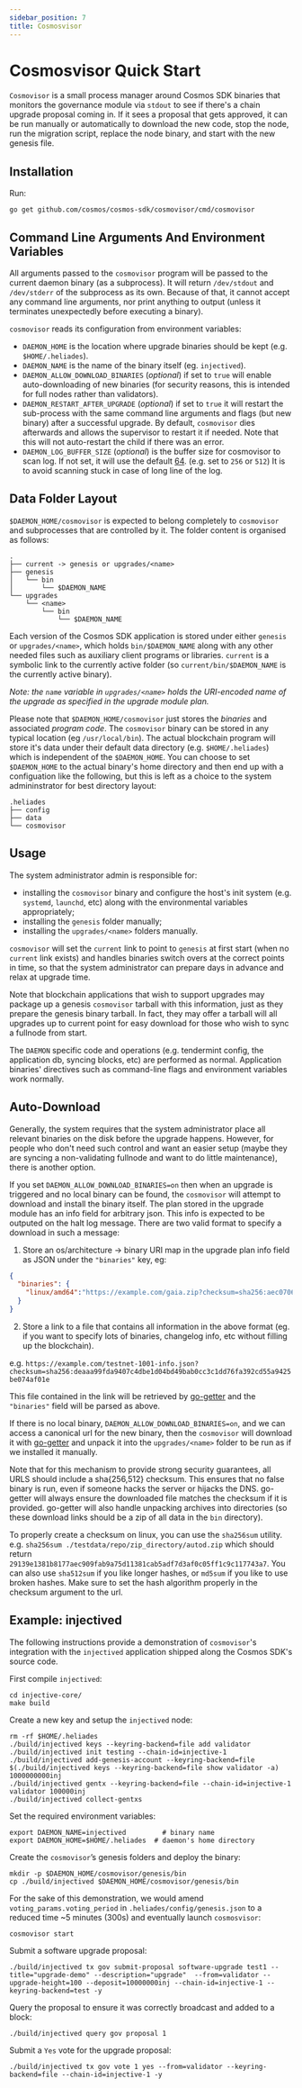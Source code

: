 ```yaml
---
sidebar_position: 7
title: Cosmosvisor
---
```


# Cosmosvisor Quick Start

`Cosmovisor` is a small process manager around Cosmos SDK binaries that monitors the governance module via `stdout` to see if there's a chain upgrade proposal coming in. If it sees a proposal that gets approved, it can be run manually or automatically to download the new code, stop the node, run the migration script, replace the node binary, and start with the new genesis file.

## Installation

Run:

`go get github.com/cosmos/cosmos-sdk/cosmovisor/cmd/cosmovisor`

## Command Line Arguments And Environment Variables

All arguments passed to the `cosmovisor` program will be passed to the current daemon binary (as a subprocess).
It will return `/dev/stdout` and `/dev/stderr` of the subprocess as its own. Because of that, it cannot accept
any command line arguments, nor print anything to output (unless it terminates unexpectedly before executing a
binary).

`cosmovisor` reads its configuration from environment variables:

* `DAEMON_HOME` is the location where upgrade binaries should be kept (e.g. `$HOME/.heliades`).
* `DAEMON_NAME` is the name of the binary itself (eg. `injectived`).
* `DAEMON_ALLOW_DOWNLOAD_BINARIES` (*optional*) if set to `true` will enable auto-downloading of new binaries
(for security reasons, this is intended for full nodes rather than validators).
* `DAEMON_RESTART_AFTER_UPGRADE` (*optional*) if set to `true` it will restart the sub-process with the same
command line arguments and flags (but new binary) after a successful upgrade. By default, `cosmovisor` dies
afterwards and allows the supervisor to restart it if needed. Note that this will not auto-restart the child
if there was an error.
* `DAEMON_LOG_BUFFER_SIZE` (*optional*) is the buffer size for cosmovisor to scan log. If not set, it will use the default [64](https://github.com/golang/go/blob/2217e89ba326875470a856cd0da79f3ec9a896b8/src/bufio/scan.go#L80). (e.g. set to `256` or `512`) It is to avoid scanning stuck in case of long line of the log.

## Data Folder Layout

`$DAEMON_HOME/cosmovisor` is expected to belong completely to `cosmovisor` and
subprocesses that are controlled by it. The folder content is organised as follows:

```
.
├── current -> genesis or upgrades/<name>
├── genesis
│   └── bin
│       └── $DAEMON_NAME
└── upgrades
    └── <name>
        └── bin
            └── $DAEMON_NAME
```

Each version of the Cosmos SDK application is stored under either `genesis` or `upgrades/<name>`, which holds `bin/$DAEMON_NAME`
along with any other needed files such as auxiliary client programs or libraries. `current` is a symbolic link to the currently
active folder (so `current/bin/$DAEMON_NAME` is the currently active binary).

*Note: the `name` variable in `upgrades/<name>` holds the URI-encoded name of the upgrade as specified in the upgrade module plan.*

Please note that `$DAEMON_HOME/cosmovisor` just stores the *binaries* and associated *program code*.
The `cosmovisor` binary can be stored in any typical location (eg `/usr/local/bin`). The actual blockchain
program will store it's data under their default data directory (e.g. `$HOME/.heliades`) which is independent of
the `$DAEMON_HOME`. You can choose to set `$DAEMON_HOME` to the actual binary's home directory and then end up
with a configuation like the following, but this is left as a choice to the system admininstrator for best
directory layout:

```
.heliades
├── config
├── data
└── cosmovisor
```

## Usage

The system administrator admin is responsible for:

* installing the `cosmovisor` binary and configure the host's init system (e.g. `systemd`, `launchd`, etc) along with the environmental variables appropriately;
* installing the `genesis` folder manually;
* installing the `upgrades/<name>` folders manually.

`cosmovisor` will set the `current` link to point to `genesis` at first start (when no `current` link exists) and handles
binaries switch overs at the correct points in time, so that the system administrator can prepare days in advance and relax at upgrade time.

Note that blockchain applications that wish to support upgrades may package up a genesis `cosmovisor` tarball with this information,
just as they prepare the genesis binary tarball. In fact, they may offer a tarball will all upgrades up to current point for easy download
for those who wish to sync a fullnode from start.

The `DAEMON` specific code and operations (e.g. tendermint config, the application db, syncing blocks, etc) are performed as normal.
Application binaries' directives such as command-line flags and environment variables work normally.

## Auto-Download

Generally, the system requires that the system administrator place all relevant binaries
on the disk before the upgrade happens. However, for people who don't need such
control and want an easier setup (maybe they are syncing a non-validating fullnode
and want to  do little maintenance), there is another option.

If you set `DAEMON_ALLOW_DOWNLOAD_BINARIES=on` then when an upgrade is triggered and no local binary
can be found, the `cosmovisor` will attempt to download and install the binary itself.
The plan stored in the upgrade module has an info field for arbitrary json.
This info is expected to be outputed on the halt log message. There are two
valid format to specify a download in such a message:

1. Store an os/architecture -> binary URI map in the upgrade plan info field
as JSON under the `"binaries"` key, eg:

```json
{
  "binaries": {
    "linux/amd64":"https://example.com/gaia.zip?checksum=sha256:aec070645fe53ee3b3763059376134f058cc337247c978add178b6ccdfb0019f"
  }
}
```

2. Store a link to a file that contains all information in the above format (eg. if you want
to specify lots of binaries, changelog info, etc without filling up the blockchain).

e.g. `https://example.com/testnet-1001-info.json?checksum=sha256:deaaa99fda9407c4dbe1d04bd49bab0cc3c1dd76fa392cd55a9425be074af01e`

This file contained in the link will be retrieved by [go-getter](https://github.com/hashicorp/go-getter)
and the `"binaries"` field will be parsed as above.

If there is no local binary, `DAEMON_ALLOW_DOWNLOAD_BINARIES=on`, and we can access a canonical url for the new binary,
then the `cosmovisor` will download it with [go-getter](https://github.com/hashicorp/go-getter) and
unpack it into the `upgrades/<name>` folder to be run as if we installed it manually.

Note that for this mechanism to provide strong security guarantees, all URLS should include a
sha{256,512} checksum. This ensures that no false binary is run, even if someone hacks the server
or hijacks the DNS. go-getter will always ensure the downloaded file matches the checksum if it
is provided. go-getter will also handle unpacking archives into directories (so these download links should be
a zip of all data in the `bin` directory).

To properly create a checksum on linux, you can use the `sha256sum` utility. e.g.
`sha256sum ./testdata/repo/zip_directory/autod.zip`
which should return `29139e1381b8177aec909fab9a75d11381cab5adf7d3af0c05ff1c9c117743a7`.
You can also use `sha512sum` if you like longer hashes, or `md5sum` if you like to use broken hashes.
Make sure to set the hash algorithm properly in the checksum argument to the url.

## Example: injectived

The following instructions provide a demonstration of `cosmovisor`'s integration with the `injectived` application
shipped along the Cosmos SDK's source code.

First compile `injectived`:

```
cd injective-core/
make build
```

Create a new key and setup the `injectived` node:

```
rm -rf $HOME/.heliades
./build/injectived keys --keyring-backend=file add validator
./build/injectived init testing --chain-id=injective-1
./build/injectived add-genesis-account --keyring-backend=file $(./build/injectived keys --keyring-backend=file show validator -a) 1000000000inj
./build/injectived gentx --keyring-backend=file --chain-id=injective-1 validator 100000inj
./build/injectived collect-gentxs
```

Set the required environment variables:

```
export DAEMON_NAME=injectived         # binary name
export DAEMON_HOME=$HOME/.heliades  # daemon's home directory
```

Create the `cosmovisor`’s genesis folders and deploy the binary:

```
mkdir -p $DAEMON_HOME/cosmovisor/genesis/bin
cp ./build/injectived $DAEMON_HOME/cosmovisor/genesis/bin
```

For the sake of this demonstration, we would amend `voting_params.voting_period` in `.heliades/config/genesis.json` to a reduced time ~5 minutes (300s) and eventually launch `cosmosvisor`:

```
cosmovisor start
```

Submit a software upgrade proposal:

```
./build/injectived tx gov submit-proposal software-upgrade test1 --title="upgrade-demo" --description="upgrade"  --from=validator --upgrade-height=100 --deposit=10000000inj --chain-id=injective-1 --keyring-backend=test -y
```

Query the proposal to ensure it was correctly broadcast and added to a block:

```
./build/injectived query gov proposal 1
```

Submit a `Yes` vote for the upgrade proposal:

```
./build/injectived tx gov vote 1 yes --from=validator --keyring-backend=file --chain-id=injective-1 -y
```

